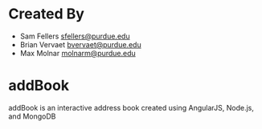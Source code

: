 # Created By
 - Sam Fellers	 sfellers@purdue.edu
 - Brian Vervaet  bvervaet@purdue.edu
 - Max Molnar     molnarm@purdue.edu

# addBook
 addBook is an interactive address book
 created using AngularJS, Node.js, and MongoDB

